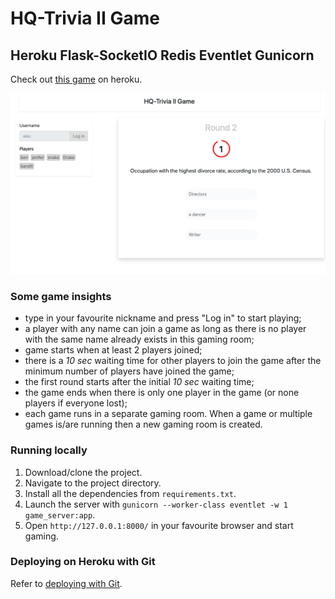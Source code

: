 # HQ-Trivia II Game
## Heroku Flask-SocketIO Redis Eventlet Gunicorn

Check out [this game](https://hq-trivia2.herokuapp.com) on heroku.

![alt text](https://github.com/alexsmartens/HQ-Trivia/blob/master/ScreenShotGame.png)

### Some game insights
- type in your favourite nickname and press "Log in" to start playing;
- a player with any name can join a game as long as there is no player with the same name already exists in this gaming room;
- game starts when at least 2 players joined;
- there is a _10 sec_ waiting time for other players to join the game after the minimum number of players have joined the game;
- the first round starts after the initial _10 sec_  waiting time;
- the game ends when there is only one player in the game (or none players if everyone lost);
- each game runs in a separate gaming room. When a game or multiple games is/are running then a new gaming room is created.

### Running locally

1) Download/clone the project.
2) Navigate to the project directory.
3) Install all the dependencies from `requirements.txt`.
4) Launch the server with `gunicorn --worker-class eventlet -w 1 game_server:app`.
5) Open `http://127.0.0.1:8000/` in your favourite browser and start gaming.

### Deploying on Heroku with Git
Refer to [deploying with Git](https://devcenter.heroku.com/articles/git).
